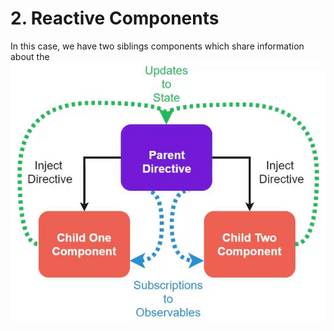 # 2. Reactive Components

In this case, we have two siblings components which share information about the 
![Sibbling Components](/2.%20Reactive%20Components/sibbling-components.gif)